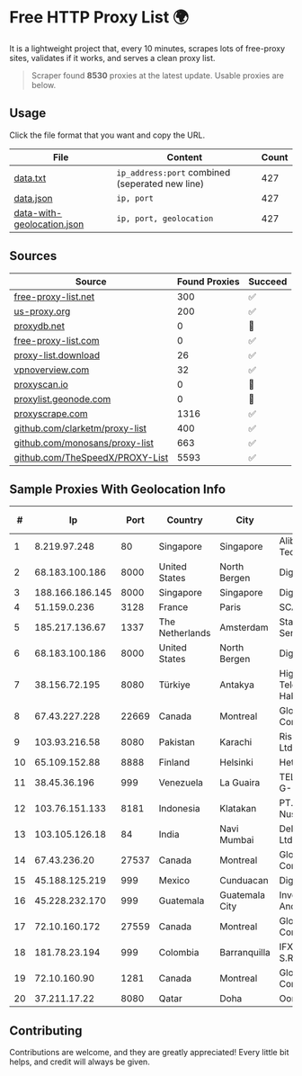 
# Free HTTP Proxy List 🌍

It is a lightweight project that, every 10 minutes, scrapes lots of free-proxy sites, validates if it works, and serves a clean proxy list.


> Scraper found **8530** proxies at the latest update. Usable proxies are below.

## Usage

Click the file format that you want and copy the URL.


|File|Content|Count|
|----|-------|-----|
|[data.txt](https://raw.githubusercontent.com/themiralay/Proxy-List-World/master/data.txt)|`ip_address:port` combined (seperated new line)|427|
|[data.json](https://raw.githubusercontent.com/themiralay/Proxy-List-World/master/data.json)|`ip, port`|427|
|[data-with-geolocation.json](https://raw.githubusercontent.com/themiralay/Proxy-List-World/master/data-with-geolocation.json)|`ip, port, geolocation`|427|

## Sources

|Source|Found Proxies|Succeed|
|------|-------------|-------|
|[free-proxy-list.net](https://free-proxy-list.net)|300|✅|
|[us-proxy.org](https://www.us-proxy.org)|200|✅|
|[proxydb.net](http://proxydb.net)|0|🚫|
|[free-proxy-list.com](https://free-proxy-list.com/?page=&port=&type%5B%5D=http&type%5B%5D=https&up_time=0&search=Search)|0|✅|
|[proxy-list.download](https://www.proxy-list.download/HTTP)|26|✅|
|[vpnoverview.com](https://vpnoverview.com/privacy/anonymous-browsing/free-proxy-servers)|32|✅|
|[proxyscan.io](https://www.proxyscan.io)|0|🚫|
|[proxylist.geonode.com](https://proxylist.geonode.com/api/proxy-list?limit=300&page=1&sort_by=lastChecked&sort_type=desc&protocols=http,https)|0|🚫|
|[proxyscrape.com](https://api.proxyscrape.com/v2/?request=displayproxies&protocol=http&timeout=10000&country=all&ssl=all&anonymity=all)|1316|✅|
|[github.com/clarketm/proxy-list](https://raw.githubusercontent.com/clarketm/proxy-list/master/proxy-list-raw.txt)|400|✅|
|[github.com/monosans/proxy-list](https://raw.githubusercontent.com/monosans/proxy-list/main/proxies/http.txt)|663|✅|
|[github.com/TheSpeedX/PROXY-List](https://raw.githubusercontent.com/TheSpeedX/PROXY-List/master/http.txt)|5593|✅|


## Sample Proxies With Geolocation Info

|#|Ip|Port|Country|City|Internet Service Provider|
|-|--|----|-------|----|-------------------------|
|1|8.219.97.248|80|Singapore|Singapore|Alibaba (US) Technology Co., Ltd.|
|2|68.183.100.186|8000|United States|North Bergen|DigitalOcean, LLC|
|3|188.166.186.145|8000|Singapore|Singapore|DigitalOcean, LLC|
|4|51.159.0.236|3128|France|Paris|SCALEWAY|
|5|185.217.136.67|1337|The Netherlands|Amsterdam|Stallion Network Services Limited|
|6|68.183.100.186|8000|United States|North Bergen|DigitalOcean, LLC|
|7|38.156.72.195|8080|Türkiye|Antakya|High Speed Telekomunikasyon ve Hab. Hiz. Ltd. Sti.|
|8|67.43.227.228|22669|Canada|Montreal|GloboTech Communications|
|9|103.93.216.58|8080|Pakistan|Karachi|Rising Cable Net (Pvt) Ltd|
|10|65.109.152.88|8888|Finland|Helsinki|Hetzner Online GmbH|
|11|38.45.36.196|999|Venezuela|La Guaira|TELECOMUNICACIONES G-NETWORK, C.A.|
|12|103.76.151.133|8181|Indonesia|Klatakan|PT. Java Digital Nusantara|
|13|103.105.126.18|84|India|Navi Mumbai|Delix Net Solutions Pvt. Ltd|
|14|67.43.236.20|27537|Canada|Montreal|GloboTech Communications|
|15|45.188.125.219|999|Mexico|Cunduacan|Digy Networks|
|16|45.228.232.170|999|Guatemala|Guatemala City|Inversiones Grajeda Andrade S.A|
|17|72.10.160.172|27559|Canada|Montreal|GloboTech Communications|
|18|181.78.23.194|999|Colombia|Barranquilla|IFX Networks Argentina S.R.L|
|19|72.10.160.90|1281|Canada|Montreal|GloboTech Communications|
|20|37.211.17.22|8080|Qatar|Doha|Ooredoo|



## Contributing

Contributions are welcome, and they are greatly appreciated! Every
little bit helps, and credit will always be given.


